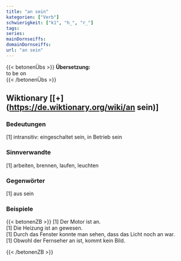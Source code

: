 ```yaml
---
title: "an sein"
kategorien: ["Verb"]
schwierigkeit: ["k1", "h_", "r_"]
tags:
series:
mainDornseiffs:
domainDornseiffs:
url: "an sein"
---
```


{{< betonenÜbs >}}
**Übersetzung:**  
to be on  
{{< /betonenÜbs >}}

## Wiktionary [[+](https://de.wiktionary.org/wiki/an sein)]

### Bedeutungen
[1] intransitiv: eingeschaltet sein, in Betrieb sein  

### Sinnverwandte
[1] arbeiten, brennen, laufen, leuchten  

### Gegenwörter
[1] aus sein  

### Beispiele
{{< betonenZB >}}
[1] Der Motor ist an.  
[1] Die Heizung ist an gewesen.  
[1] Durch das Fenster konnte man sehen, dass das Licht noch an war.  
[1] Obwohl der Fernseher an ist, kommt kein Bild.  

{{< /betonenZB >}}

